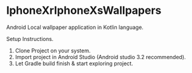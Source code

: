 # IphoneXrIphoneXsWallpapers
Android Local wallpaper application in Kotlin language.

Setup Instructions.
1. Clone Project on your system.
2. Import project in Android Studio (Android studio 3.2 recommended).
3. Let Gradle build finish & start exploring project.
